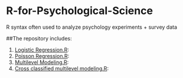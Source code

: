 # R-for-Psychological-Science
R syntax often used to analyze psychology experiments + survey data

##The repository includes:
1. [Logistic Regression.R](https://github.com/yyklee/R-for-Psychological-Science/blob/main/Logistic%20Regression.R):
2. [Poisson Regression.R](https://github.com/yyklee/R-for-Psychological-Science/blob/main/Poisson%20Regression.R):
3. [Multilevel Modeling.R](https://github.com/yyklee/R-for-Psychological-Science/blob/main/Multilevel%20Modeling.R):
4. [Cross classified multilevel modeling.R](https://github.com/yyklee/R-for-Psychological-Science/blob/main/Cross%20classified%20multilevel%20modeling.R):
